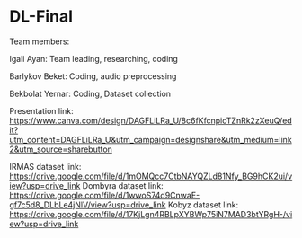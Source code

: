 # DL-Final

Team members:

Igali Ayan: Team leading, researching, coding

Barlykov Beket: Coding, audio preprocessing 

Bekbolat Yernar: Coding, Dataset collection

Presentation link: https://www.canva.com/design/DAGFLiLRa_U/8c6fKfcnpioTZnRk2zXeuQ/edit?utm_content=DAGFLiLRa_U&utm_campaign=designshare&utm_medium=link2&utm_source=sharebutton

IRMAS dataset link: https://drive.google.com/file/d/1mOMQcc7CtbNAYQZLd81Nfy_BG9hCK2ui/view?usp=drive_link
Dombyra dataset link: https://drive.google.com/file/d/1wwoS74d9CnwaE-gf7c5d8_DLbLe4jNlV/view?usp=drive_link
Kobyz dataset link: https://drive.google.com/file/d/17KjLgn4RBLpXYBWp75iN7MAD3btYRgH-/view?usp=drive_link

